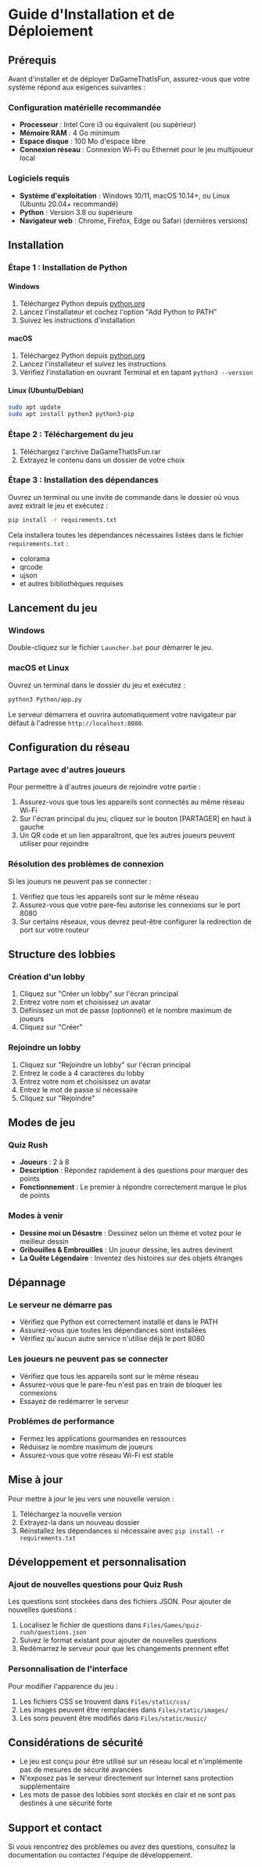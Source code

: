 # Guide d'Installation et de Déploiement

## Prérequis

Avant d'installer et de déployer DaGameThatIsFun, assurez-vous que votre système répond aux exigences suivantes :

### Configuration matérielle recommandée
- **Processeur** : Intel Core i3 ou équivalent (ou supérieur)
- **Mémoire RAM** : 4 Go minimum
- **Espace disque** : 100 Mo d'espace libre
- **Connexion réseau** : Connexion Wi-Fi ou Ethernet pour le jeu multijoueur local

### Logiciels requis
- **Système d'exploitation** : Windows 10/11, macOS 10.14+, ou Linux (Ubuntu 20.04+ recommandé)
- **Python** : Version 3.8 ou supérieure
- **Navigateur web** : Chrome, Firefox, Edge ou Safari (dernières versions)

## Installation

### Étape 1 : Installation de Python

#### Windows
1. Téléchargez Python depuis [python.org](https://www.python.org/downloads/)
2. Lancez l'installateur et cochez l'option "Add Python to PATH"
3. Suivez les instructions d'installation

#### macOS
1. Téléchargez Python depuis [python.org](https://www.python.org/downloads/)
2. Lancez l'installateur et suivez les instructions
3. Vérifiez l'installation en ouvrant Terminal et en tapant `python3 --version`

#### Linux (Ubuntu/Debian)
```bash
sudo apt update
sudo apt install python3 python3-pip
```

### Étape 2 : Téléchargement du jeu

1. Téléchargez l'archive DaGameThatIsFun.rar
2. Extrayez le contenu dans un dossier de votre choix

### Étape 3 : Installation des dépendances

Ouvrez un terminal ou une invite de commande dans le dossier où vous avez extrait le jeu et exécutez :

```bash
pip install -r requirements.txt
```

Cela installera toutes les dépendances nécessaires listées dans le fichier `requirements.txt` :
- colorama
- qrcode
- ujson
- et autres bibliothèques requises

## Lancement du jeu

### Windows
Double-cliquez sur le fichier `Launcher.bat` pour démarrer le jeu.

### macOS et Linux
Ouvrez un terminal dans le dossier du jeu et exécutez :

```bash
python3 Python/app.py
```

Le serveur démarrera et ouvrira automatiquement votre navigateur par défaut à l'adresse `http://localhost:8080`.

## Configuration du réseau

### Partage avec d'autres joueurs

Pour permettre à d'autres joueurs de rejoindre votre partie :

1. Assurez-vous que tous les appareils sont connectés au même réseau Wi-Fi
2. Sur l'écran principal du jeu, cliquez sur le bouton [PARTAGER] en haut à gauche
3. Un QR code et un lien apparaîtront, que les autres joueurs peuvent utiliser pour rejoindre

### Résolution des problèmes de connexion

Si les joueurs ne peuvent pas se connecter :

1. Vérifiez que tous les appareils sont sur le même réseau
2. Assurez-vous que votre pare-feu autorise les connexions sur le port 8080
3. Sur certains réseaux, vous devrez peut-être configurer la redirection de port sur votre routeur

## Structure des lobbies

### Création d'un lobby
1. Cliquez sur "Créer un lobby" sur l'écran principal
2. Entrez votre nom et choisissez un avatar
3. Définissez un mot de passe (optionnel) et le nombre maximum de joueurs
4. Cliquez sur "Créer"

### Rejoindre un lobby
1. Cliquez sur "Rejoindre un lobby" sur l'écran principal
2. Entrez le code à 4 caractères du lobby
3. Entrez votre nom et choisissez un avatar
4. Entrez le mot de passe si nécessaire
5. Cliquez sur "Rejoindre"

## Modes de jeu

### Quiz Rush
- **Joueurs** : 2 à 8
- **Description** : Répondez rapidement à des questions pour marquer des points
- **Fonctionnement** : Le premier à répondre correctement marque le plus de points

### Modes à venir
- **Dessine moi un Désastre** : Dessinez selon un thème et votez pour le meilleur dessin
- **Gribouilles & Embrouilles** : Un joueur dessine, les autres devinent
- **La Quête Légendaire** : Inventez des histoires sur des objets étranges

## Dépannage

### Le serveur ne démarre pas
- Vérifiez que Python est correctement installé et dans le PATH
- Assurez-vous que toutes les dépendances sont installées
- Vérifiez qu'aucun autre service n'utilise déjà le port 8080

### Les joueurs ne peuvent pas se connecter
- Vérifiez que tous les appareils sont sur le même réseau
- Assurez-vous que le pare-feu n'est pas en train de bloquer les connexions
- Essayez de redémarrer le serveur

### Problèmes de performance
- Fermez les applications gourmandes en ressources
- Réduisez le nombre maximum de joueurs
- Assurez-vous que votre réseau Wi-Fi est stable

## Mise à jour

Pour mettre à jour le jeu vers une nouvelle version :

1. Téléchargez la nouvelle version
2. Extrayez-la dans un nouveau dossier
3. Réinstallez les dépendances si nécessaire avec `pip install -r requirements.txt`

## Développement et personnalisation

### Ajout de nouvelles questions pour Quiz Rush
Les questions sont stockées dans des fichiers JSON. Pour ajouter de nouvelles questions :

1. Localisez le fichier de questions dans `Files/Games/quiz-rush/questions.json`
2. Suivez le format existant pour ajouter de nouvelles questions
3. Redémarrez le serveur pour que les changements prennent effet

### Personnalisation de l'interface
Pour modifier l'apparence du jeu :

1. Les fichiers CSS se trouvent dans `Files/static/css/`
2. Les images peuvent être remplacées dans `Files/static/images/`
3. Les sons peuvent être modifiés dans `Files/static/music/`

## Considérations de sécurité

- Le jeu est conçu pour être utilisé sur un réseau local et n'implémente pas de mesures de sécurité avancées
- N'exposez pas le serveur directement sur Internet sans protection supplémentaire
- Les mots de passe des lobbies sont stockés en clair et ne sont pas destinés à une sécurité forte

## Support et contact

Si vous rencontrez des problèmes ou avez des questions, consultez la documentation ou contactez l'équipe de développement.
